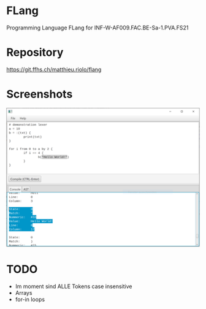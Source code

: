 # FLang

Programming Language FLang for INF-W-AF009.FAC.BE-Sa-1.PVA.FS21

# Repository
https://git.ffhs.ch/matthieu.riolo/flang


# Screenshots

![Example of the lexer](flang-lexer.PNG)

# TODO
- Im moment sind ALLE Tokens case insensitive
- Arrays
- for-in loops
